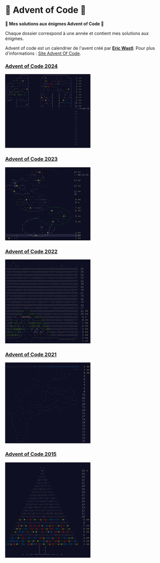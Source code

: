 # 🎅 Advent of Code 🎅
**🎄 Mes solutions aux énigmes Advent of Code 🎄**

Chaque dossier correspond à une année et contient mes solutions aux énigmes. 

Advent of code est un calendrier de l'avent créé par **[Eric Wastl](https://twitter.com/ericwastl)**. Pour plus d'informations : [Site Advent Of Code](https://adventofcode.com/).

### [Advent of Code 2024](https://github.com/TikSL/Advent-of-Code/tree/main/2024)
<a href="https://adventofcode.com/2024"><img src="screenshots/2024.png" width="55%"  /></a>

### [Advent of Code 2023](https://github.com/TikSL/Advent-of-Code/tree/main/2023)
<a href="https://adventofcode.com/2023"><img src="screenshots/2023.png" width="55%"  /></a>

### [Advent of Code 2022](https://github.com/TikSL/Advent-of-Code/tree/main/2022)
<a href="https://adventofcode.com/2022"><img src="screenshots/2022.png" width="55%"  /></a>

### [Advent of Code 2021](https://github.com/TikSL/Advent-of-Code/tree/main/2021)
<a href="https://adventofcode.com/2021"><img src="screenshots/2021.png" width="55%"  /></a>

### [Advent of Code 2015](https://github.com/TikSL/Advent-of-Code/tree/main/2015)
<a href="https://adventofcode.com/2015"><img src="screenshots/2015.png" width="55%"  /></a>
